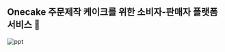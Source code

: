 ## Onecake 주문제작 케이크를 위한 소비자-판매자 플랫폼 서비스 🍒

![ppt](https://user-images.githubusercontent.com/54930877/173170856-a4e76e9d-bc1f-40f5-bc72-2416e0c1f1ca.jpg)

